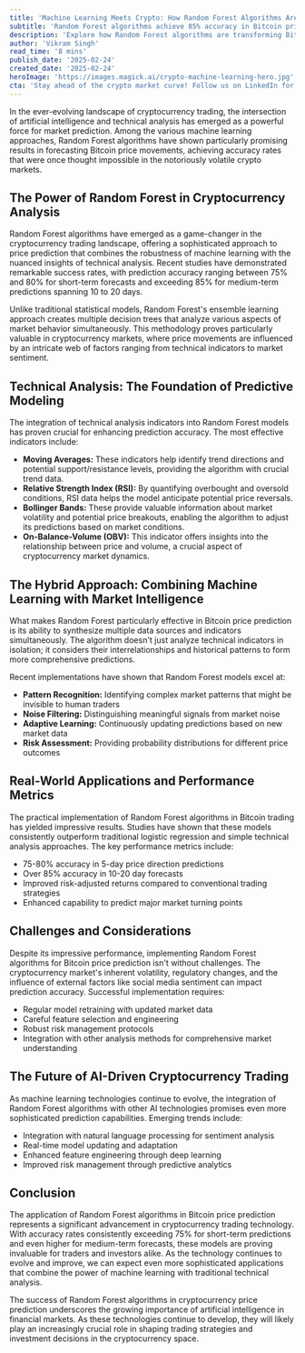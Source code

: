 ```yaml
---
title: 'Machine Learning Meets Crypto: How Random Forest Algorithms Are Revolutionizing Bitcoin Price Prediction'
subtitle: 'Random Forest algorithms achieve 85% accuracy in Bitcoin price predictions'
description: 'Explore how Random Forest algorithms are transforming Bitcoin price predictions with unprecedented accuracy. Discover how machine learning is reshaping the landscape of cryptocurrency trading through innovative technical analysis.'
author: 'Vikram Singh'
read_time: '8 mins'
publish_date: '2025-02-24'
created_date: '2025-02-24'
heroImage: 'https://images.magick.ai/crypto-machine-learning-hero.jpg'
cta: 'Stay ahead of the crypto market curve! Follow us on LinkedIn for more cutting-edge insights on AI-powered trading strategies and the latest developments in cryptocurrency analysis.'
---
```


In the ever-evolving landscape of cryptocurrency trading, the intersection of artificial intelligence and technical analysis has emerged as a powerful force for market prediction. Among the various machine learning approaches, Random Forest algorithms have shown particularly promising results in forecasting Bitcoin price movements, achieving accuracy rates that were once thought impossible in the notoriously volatile crypto markets.

## The Power of Random Forest in Cryptocurrency Analysis

Random Forest algorithms have emerged as a game-changer in the cryptocurrency trading landscape, offering a sophisticated approach to price prediction that combines the robustness of machine learning with the nuanced insights of technical analysis. Recent studies have demonstrated remarkable success rates, with prediction accuracy ranging between 75% and 80% for short-term forecasts and exceeding 85% for medium-term predictions spanning 10 to 20 days.

Unlike traditional statistical models, Random Forest's ensemble learning approach creates multiple decision trees that analyze various aspects of market behavior simultaneously. This methodology proves particularly valuable in cryptocurrency markets, where price movements are influenced by an intricate web of factors ranging from technical indicators to market sentiment.

## Technical Analysis: The Foundation of Predictive Modeling

The integration of technical analysis indicators into Random Forest models has proven crucial for enhancing prediction accuracy. The most effective indicators include:

- **Moving Averages:** These indicators help identify trend directions and potential support/resistance levels, providing the algorithm with crucial trend data.
- **Relative Strength Index (RSI):** By quantifying overbought and oversold conditions, RSI data helps the model anticipate potential price reversals.
- **Bollinger Bands:** These provide valuable information about market volatility and potential price breakouts, enabling the algorithm to adjust its predictions based on market conditions.
- **On-Balance-Volume (OBV):** This indicator offers insights into the relationship between price and volume, a crucial aspect of cryptocurrency market dynamics.

## The Hybrid Approach: Combining Machine Learning with Market Intelligence

What makes Random Forest particularly effective in Bitcoin price prediction is its ability to synthesize multiple data sources and indicators simultaneously. The algorithm doesn't just analyze technical indicators in isolation; it considers their interrelationships and historical patterns to form more comprehensive predictions.

Recent implementations have shown that Random Forest models excel at:

- **Pattern Recognition:** Identifying complex market patterns that might be invisible to human traders
- **Noise Filtering:** Distinguishing meaningful signals from market noise
- **Adaptive Learning:** Continuously updating predictions based on new market data
- **Risk Assessment:** Providing probability distributions for different price outcomes

## Real-World Applications and Performance Metrics

The practical implementation of Random Forest algorithms in Bitcoin trading has yielded impressive results. Studies have shown that these models consistently outperform traditional logistic regression and simple technical analysis approaches. The key performance metrics include:

- 75-80% accuracy in 5-day price direction predictions
- Over 85% accuracy in 10-20 day forecasts
- Improved risk-adjusted returns compared to conventional trading strategies
- Enhanced capability to predict major market turning points

## Challenges and Considerations

Despite its impressive performance, implementing Random Forest algorithms for Bitcoin price prediction isn't without challenges. The cryptocurrency market's inherent volatility, regulatory changes, and the influence of external factors like social media sentiment can impact prediction accuracy. Successful implementation requires:

- Regular model retraining with updated market data
- Careful feature selection and engineering
- Robust risk management protocols
- Integration with other analysis methods for comprehensive market understanding

## The Future of AI-Driven Cryptocurrency Trading

As machine learning technologies continue to evolve, the integration of Random Forest algorithms with other AI technologies promises even more sophisticated prediction capabilities. Emerging trends include:

- Integration with natural language processing for sentiment analysis
- Real-time model updating and adaptation
- Enhanced feature engineering through deep learning
- Improved risk management through predictive analytics

## Conclusion

The application of Random Forest algorithms in Bitcoin price prediction represents a significant advancement in cryptocurrency trading technology. With accuracy rates consistently exceeding 75% for short-term predictions and even higher for medium-term forecasts, these models are proving invaluable for traders and investors alike. As the technology continues to evolve and improve, we can expect even more sophisticated applications that combine the power of machine learning with traditional technical analysis.

The success of Random Forest algorithms in cryptocurrency price prediction underscores the growing importance of artificial intelligence in financial markets. As these technologies continue to develop, they will likely play an increasingly crucial role in shaping trading strategies and investment decisions in the cryptocurrency space.